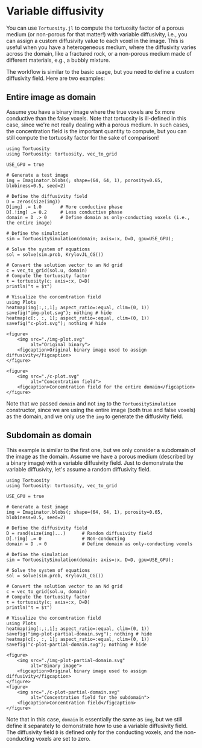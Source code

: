 # Variable diffusivity

You can use `Tortuosity.jl` to compute the tortuosity factor of a porous medium (or non-porous for that matter!) with variable diffusivity, i.e., you can assign a custom diffusivity value to each voxel in the image. This is useful when you have a heterogeneous medium, where the diffusivity varies across the domain, like a fractured rock, or a non-porous medium made of different materials, e.g., a bubbly mixture.

The workflow is similar to the basic usage, but you need to define a custom diffusivity field. Here are two examples:

## Entire image as domain

Assume you have a binary image where the true voxels are 5x more conductive than the false voxels. Note that tortuosity is ill-defined in this case, since we're not really dealing with a porous medium. In such cases, the concentration field is the important quantity to compute, but you can still compute the tortuosity factor for the sake of comparison!

```@example
using Tortuosity
using Tortuosity: tortuosity, vec_to_grid

USE_GPU = true

# Generate a test image
img = Imaginator.blobs(; shape=(64, 64, 1), porosity=0.65, blobiness=0.5, seed=2)

# Define the diffusivity field
D = zeros(size(img))
D[img] .= 1.0       # More conductive phase
D[.!img] .= 0.2     # Less conductive phase
domain = D .> 0     # Define domain as only-conducting voxels (i.e., the entire image)

# Define the simulation
sim = TortuositySimulation(domain; axis=:x, D=D, gpu=USE_GPU);

# Solve the system of equations
sol = solve(sim.prob, KrylovJL_CG())

# Convert the solution vector to an Nd grid
c = vec_to_grid(sol.u, domain)
# Compute the tortuosity factor
τ = tortuosity(c; axis=:x, D=D)
println("τ = $τ")

# Visualize the concentration field
using Plots
heatmap(img[:,:,1]; aspect_ratio=:equal, clim=(0, 1))
savefig("img-plot.svg"); nothing # hide
heatmap(c[:, :, 1]; aspect_ratio=:equal, clim=(0, 1))
savefig("c-plot.svg"); nothing # hide
```

```@raw html
<figure>
    <img src="./img-plot.svg"
         alt="Original binary">
    <figcaption>Original binary image used to assign diffusivity</figcaption>
</figure>

<figure>
    <img src="./c-plot.svg"
         alt="Concentration field">
    <figcaption>Concentration field for the entire domain</figcaption>
</figure>
```

Note that we passed `domain` and not `img` to the `TortuositySimulation` constructor, since we are using the entire image (both true and false voxels) as the domain, and we only use the `img` to generate the diffusivity field.

## Subdomain as domain

This example is similar to the first one, but we only consider a subdomain of the image as the domain. Assume we have a porous medium (described by a binary image) with a variable diffusivity field. Just to demonstrate the variable diffusivity, let's assume a random diffusivity field.

```@example
using Tortuosity
using Tortuosity: tortuosity, vec_to_grid

USE_GPU = true

# Generate a test image
img = Imaginator.blobs(; shape=(64, 64, 1), porosity=0.65, blobiness=0.5, seed=2)

# Define the diffusivity field
D = rand(size(img)...)      # Random diffusivity field
D[.!img] .= 0               # Non-conducting  
domain = D .> 0             # Define domain as only-conducting voxels

# Define the simulation
sim = TortuositySimulation(domain; axis=:x, D=D, gpu=USE_GPU);

# Solve the system of equations
sol = solve(sim.prob, KrylovJL_CG())

# Convert the solution vector to an Nd grid
c = vec_to_grid(sol.u, domain)
# Compute the tortuosity factor
τ = tortuosity(c; axis=:x, D=D)
println("τ = $τ")

# Visualize the concentration field
using Plots
heatmap(img[:,:,1]; aspect_ratio=:equal, clim=(0, 1))
savefig("img-plot-partial-domain.svg"); nothing # hide
heatmap(c[:, :, 1]; aspect_ratio=:equal, clim=(0, 1))
savefig("c-plot-partial-domain.svg"); nothing # hide
```

```@raw html
<figure>
    <img src="./img-plot-partial-domain.svg"
         alt="Binary image">
    <figcaption>Original binary image used to assign diffusivity</figcaption>
</figure>
<figure>
    <img src="./c-plot-partial-domain.svg"
         alt="Concentration field for the subdomain">
    <figcaption>Concentration field</figcaption>
</figure>
```

Note that in this case, `domain` is essentially the same as `img`, but we still define it separately to demonstrate how to use a variable diffusivity field. The diffusivity field `D` is defined only for the conducting voxels, and the non-conducting voxels are set to zero.
